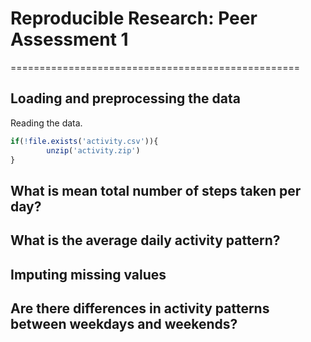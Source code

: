 # Reproducible Research: Peer Assessment 1
==================================================

## Loading and preprocessing the data
Reading the data.


```r
if(!file.exists('activity.csv')){
        unzip('activity.zip')
}
```

## What is mean total number of steps taken per day?



## What is the average daily activity pattern?



## Imputing missing values



## Are there differences in activity patterns between weekdays and weekends?
